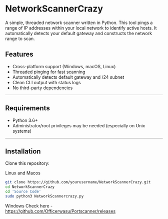 # NetworkScannerCrazy 

A simple, threaded network scanner written in Python. This tool pings a range of IP addresses within your local network to identify active hosts. It automatically detects your default gateway and constructs the network range to scan.

## Features 

- Cross-platform support (Windows, macOS, Linux)
- Threaded pinging for fast scanning
- Automatically detects default gateway and /24 subnet
- Clean CLI output with status logs
- No third-party dependencies

---

##  Requirements

- Python 3.6+
- Administrator/root privileges may be needed (especially on Unix systems)

---

## Installation

Clone this repository:

Linux and Macos
```bash
git clone https://github.com/yourusername/NetworkScannerCrazy.git
cd NetworkScannerCrazy
cd 'Source Code'
sudo python3 NetworkScannercrazy.py
```
Windows
Check here - https://github.com/Officerwasu/Portscanner/releases


 

